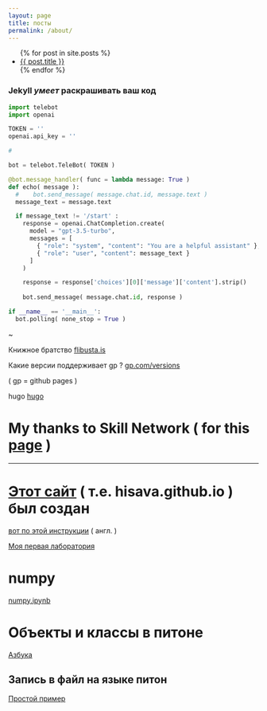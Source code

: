 ```yaml
---
layout: page
title: посты
permalink: /about/
---
```


<ul>
  {% for post in site.posts %}
    <li>
      <a href="{{ post.url }}">{{ post.title }}</a>
    </li>
  {% endfor %}
</ul>

### Jekyll *умеет* раскрашивать ваш код 

```python
import telebot
import openai

TOKEN = ''  
openai.api_key = ''

#

bot = telebot.TeleBot( TOKEN )

@bot.message_handler( func = lambda message: True )
def echo( message ):
  #    bot.send_message( message.chat.id, message.text )
  message_text = message.text

  if message_text != '/start' :
    response = openai.ChatCompletion.create(
      model = "gpt-3.5-turbo",
      messages = [
        { "role": "system", "content": "You are a helpful assistant" },
        { "role": "user", "content": message_text }
      ]
    )

    response = response['choices'][0]['message']['content'].strip()
       
    bot.send_message( message.chat.id, response )

if __name__ == '__main__':
  bot.polling( none_stop = True )

```
~

Книжное братство [flibusta.is](https://flibusta.is)

Какие версии поддерживает gp ? [gp.com/versions](https://pages.github.com/versions)

( gp = github pages )

hugo [hugo](https://hisava.github.io/hugo)

# My thanks to Skill Network ( for this [page](https://veretennikovalexey.github.io/ll) )

---------------

# [Этот сайт][hisava.github.io] ( т.е. hisava.github.io ) был создан

[вот по этой инструкции][bill-gist] ( англ. )

[hisava.github.io]: https://hisava.github.io 'hisava.github.io'

[bill-gist]:   https://gist.github.com/BillRaymond/db761d6b53dc4a237b095819d33c7332

[Моя первая лаборатория][try]

[try]: https://github.com/hisava/hisava.github.io/blob/main/try.ipynb

# numpy

[numpy.ipynb][numpy.ipynb]

[numpy.ipynb]: https://github.com/hisava/hisava.github.io/blob/main/numpy.ipynb

# Объекты и классы в питоне

[Азбука][objects-and-classes] 

[objects-and-classes]: https://github.com/hisava/hisava.github.io/blob/main/objects-and-classes.ipynb

## Запись в файл на языке питон

[Простой пример][writefile]

[writefile]: https://github.com/hisava/hisava.github.io/blob/main/writefile.ipynb


